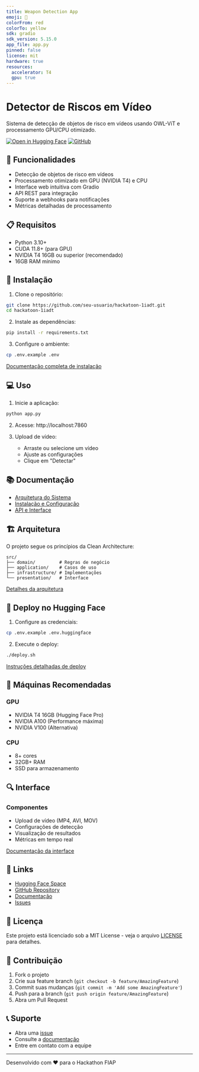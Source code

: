 ```yaml
---
title: Weapon Detection App
emoji: 🚨
colorFrom: red
colorTo: yellow
sdk: gradio
sdk_version: 5.15.0
app_file: app.py
pinned: false
license: mit
hardware: true
resources:
  accelerator: T4
  gpu: true
---
```


# Detector de Riscos em Vídeo

Sistema de detecção de objetos de risco em vídeos usando OWL-ViT e processamento GPU/CPU otimizado.

[![Open in Hugging Face](https://img.shields.io/badge/Hugging%20Face-Spaces-yellow)](https://huggingface.co/spaces/seu-usuario/seu-espaco)
[![GitHub](https://img.shields.io/badge/GitHub-Repo-blue)](https://github.com/seu-usuario/hackatoon-1iadt)

## 🚀 Funcionalidades

- Detecção de objetos de risco em vídeos
- Processamento otimizado em GPU (NVIDIA T4) e CPU
- Interface web intuitiva com Gradio
- API REST para integração
- Suporte a webhooks para notificações
- Métricas detalhadas de processamento

## 📋 Requisitos

- Python 3.10+
- CUDA 11.8+ (para GPU)
- NVIDIA T4 16GB ou superior (recomendado)
- 16GB RAM mínimo

## 🔧 Instalação

1. Clone o repositório:
```bash
git clone https://github.com/seu-usuario/hackatoon-1iadt.git
cd hackatoon-1iadt
```

2. Instale as dependências:
```bash
pip install -r requirements.txt
```

3. Configure o ambiente:
```bash
cp .env.example .env
```

[Documentação completa de instalação](docs/setup/installation.md)

## 💻 Uso

1. Inicie a aplicação:
```bash
python app.py
```

2. Acesse: http://localhost:7860

3. Upload de vídeo:
   - Arraste ou selecione um vídeo
   - Ajuste as configurações
   - Clique em "Detectar"

## 📚 Documentação

- [Arquitetura do Sistema](docs/architecture/overview.md)
- [Instalação e Configuração](docs/setup/installation.md)
- [API e Interface](docs/api/interface.md)

## 🏗️ Arquitetura

O projeto segue os princípios da Clean Architecture:

```
src/
├── domain/         # Regras de negócio
├── application/    # Casos de uso
├── infrastructure/ # Implementações
└── presentation/   # Interface
```

[Detalhes da arquitetura](docs/architecture/overview.md)

## 🚀 Deploy no Hugging Face

1. Configure as credenciais:
```bash
cp .env.example .env.huggingface
```

2. Execute o deploy:
```bash
./deploy.sh
```

[Instruções detalhadas de deploy](docs/setup/installation.md#deployment-no-hugging-face)

## 💪 Máquinas Recomendadas

### GPU
- NVIDIA T4 16GB (Hugging Face Pro)
- NVIDIA A100 (Performance máxima)
- NVIDIA V100 (Alternativa)

### CPU
- 8+ cores
- 32GB+ RAM
- SSD para armazenamento

## 🔍 Interface

### Componentes
- Upload de vídeo (MP4, AVI, MOV)
- Configurações de detecção
- Visualização de resultados
- Métricas em tempo real

[Documentação da interface](docs/api/interface.md)

## 🔗 Links

- [Hugging Face Space](https://huggingface.co/spaces/seu-usuario/seu-espaco)
- [GitHub Repository](https://github.com/seu-usuario/hackatoon-1iadt)
- [Documentação](docs/)
- [Issues](https://github.com/seu-usuario/hackatoon-1iadt/issues)

## 📄 Licença

Este projeto está licenciado sob a MIT License - veja o arquivo [LICENSE](LICENSE) para detalhes.

## 👥 Contribuição

1. Fork o projeto
2. Crie sua feature branch (`git checkout -b feature/AmazingFeature`)
3. Commit suas mudanças (`git commit -m 'Add some AmazingFeature'`)
4. Push para a branch (`git push origin feature/AmazingFeature`)
5. Abra um Pull Request

## 📞 Suporte

- Abra uma [issue](https://github.com/seu-usuario/hackatoon-1iadt/issues)
- Consulte a [documentação](docs/)
- Entre em contato com a equipe

---
Desenvolvido com ❤️ para o Hackathon FIAP
